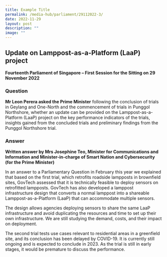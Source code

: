 ```yaml
---
title: Example Title
permalink: /media-hub/parliament/29112022-3/
date: 2022-11-29
layout: post
description: ""
image: ""
---
```

## Update on Lamppost-as-a-Platform (LaaP) project

**Fourteenth Parliament of Singapore – First Session for the Sitting on 29 November 2022**

### Question

**Mr Leon Perera asked the Prime Minister** following the conclusion of trials in Geylang and One-North and the commencement of trials in Punggol Northshore, whether an update can be provided on the Lamppost-as-a-Platform (LaaP) project on the key performance indicators of the trials, insights gained from the concluded trials and preliminary findings from the Punggol Northshore trial.

### Answer

**Written answer by Mrs Josephine Teo, Minister for Communications and Information and Minister-in-charge of Smart Nation and Cybersecurity (for the Prime Minister)**

In an answer to a Parliamentary Question in February this year we explained that based on the first trial, which retrofits roadside lampposts in brownfield sites, GovTech assessed that it is technically feasible to deploy sensors on retrofitted lampposts. GovTech has also developed a lamppost infrastructure design that converts a normal lamppost into a shareable Lamppost-as-a-Platform (LaaP) that can accommodate multiple sensors.

The design allows agencies deploying sensors to share the same LaaP infrastructure and avoid duplicating the resources and time to set up their own infrastructure. We are still studying the demand, costs, and their impact on deployment.

The second trial tests use cases relevant to residential areas in a greenfield site, and its conclusion has been delayed by COVID-19. It is currently still ongoing and is expected to conclude in 2023. As the trial is still in early stages, it would be premature to discuss the performance.